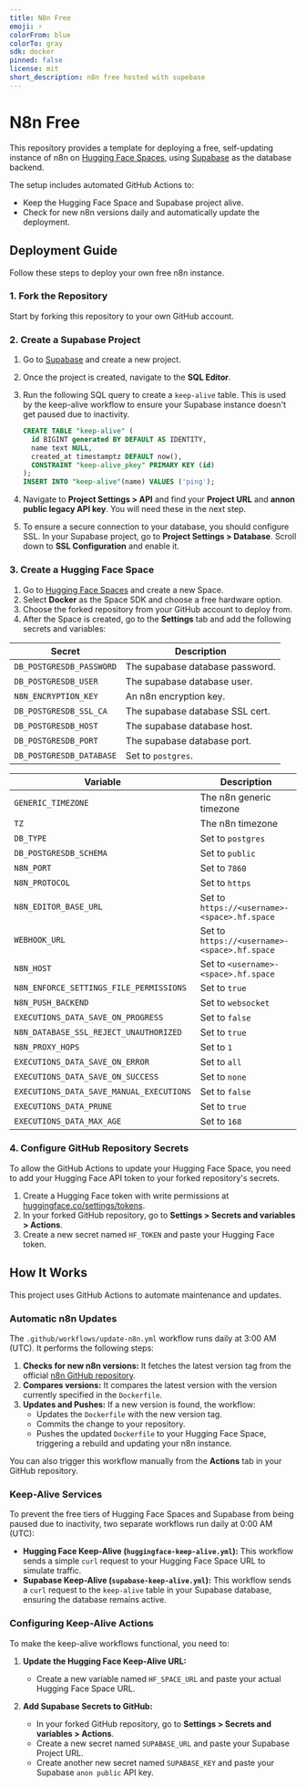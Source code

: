 ```yaml
---
title: N8n Free
emoji: ⚡
colorFrom: blue
colorTo: gray
sdk: docker
pinned: false
license: mit
short_description: n8n free hosted with supebase
---
```


# N8n Free

This repository provides a template for deploying a free, self-updating instance of n8n on [Hugging Face Spaces](https://huggingface.co/spaces), using [Supabase](https://supabase.com/) as the database backend.

The setup includes automated GitHub Actions to:

- Keep the Hugging Face Space and Supabase project alive.
- Check for new n8n versions daily and automatically update the deployment.

## Deployment Guide

Follow these steps to deploy your own free n8n instance.

### 1. Fork the Repository

Start by forking this repository to your own GitHub account.

### 2. Create a Supabase Project

1. Go to [Supabase](https://supabase.com/) and create a new project.
2. Once the project is created, navigate to the **SQL Editor**.
3. Run the following SQL query to create a `keep-alive` table. This is used by the keep-alive workflow to ensure your Supabase instance doesn't get paused due to inactivity.

    ```sql
    CREATE TABLE "keep-alive" (
      id BIGINT generated BY DEFAULT AS IDENTITY,
      name text NULL,
      created_at timestamptz DEFAULT now(),
      CONSTRAINT "keep-alive_pkey" PRIMARY KEY (id)
    );
    INSERT INTO "keep-alive"(name) VALUES ('ping');
    ```

4. Navigate to **Project Settings > API** and find your **Project URL** and **annon public legacy API key**. You will need these in the next step.

5. To ensure a secure connection to your database, you should configure SSL. In your Supabase project, go to **Project Settings > Database**. Scroll down to **SSL Configuration** and enable it.

### 3. Create a Hugging Face Space

1. Go to [Hugging Face Spaces](https://huggingface.co/new-space) and create a new Space.
2. Select **Docker** as the Space SDK and choose a free hardware option.
3. Choose the forked repository from your GitHub account to deploy from.
4. After the Space is created, go to the **Settings** tab and add the following secrets and variables:

| Secret                   | Description                                        |
|--------------------------|----------------------------------------------------|
| `DB_POSTGRESDB_PASSWORD` | The supabase database password.                    |
| `DB_POSTGRESDB_USER`     | The supabase database user.                        |
| `N8N_ENCRYPTION_KEY`     | An n8n encryption key.                             |
| `DB_POSTGRESDB_SSL_CA`   | The supabase database SSL cert.                    |
| `DB_POSTGRESDB_HOST`     | The supabase database host.                        |
| `DB_POSTGRESDB_PORT`     | The supabase database port.                        |
| `DB_POSTGRESDB_DATABASE` | Set to `postgres`.                                 |

| Variable                                 | Description                                        |
|------------------------------------------|----------------------------------------------------|
| `GENERIC_TIMEZONE`                       | The n8n generic timezone                           |
| `TZ`                                     | The n8n timezone                                   |
| `DB_TYPE`                                | Set to `postgres`                                  |
| `DB_POSTGRESDB_SCHEMA`                   | Set to `public`                                    |
| `N8N_PORT`                               | Set to `7860`                                      |
| `N8N_PROTOCOL`                           | Set to `https`                                     |
| `N8N_EDITOR_BASE_URL`                    | Set to `https://<username>-<space>.hf.space`       |
| `WEBHOOK_URL`                            | Set to `https://<username>-<space>.hf.space`       |
| `N8N_HOST`                               | Set to `<username>-<space>.hf.space`               |
| `N8N_ENFORCE_SETTINGS_FILE_PERMISSIONS`  | Set to `true`                                      |
| `N8N_PUSH_BACKEND`                       | Set to `websocket`                                 |
| `EXECUTIONS_DATA_SAVE_ON_PROGRESS`       | Set to `false`                                     |
| `N8N_DATABASE_SSL_REJECT_UNAUTHORIZED`   | Set to `true`                                      |
| `N8N_PROXY_HOPS`                         | Set to `1`                                         |
| `EXECUTIONS_DATA_SAVE_ON_ERROR`          | Set to `all`                                       |
| `EXECUTIONS_DATA_SAVE_ON_SUCCESS`        | Set to `none`                                      |
| `EXECUTIONS_DATA_SAVE_MANUAL_EXECUTIONS` | Set to `false`                                     |
| `EXECUTIONS_DATA_PRUNE`                  | Set to `true`                                      |
| `EXECUTIONS_DATA_MAX_AGE`                | Set to `168`                                       |

### 4. Configure GitHub Repository Secrets

To allow the GitHub Actions to update your Hugging Face Space, you need to add your Hugging Face API token to your forked repository's secrets.

1. Create a Hugging Face token with write permissions at [huggingface.co/settings/tokens](https://huggingface.co/settings/tokens).
2. In your forked GitHub repository, go to **Settings > Secrets and variables > Actions**.
3. Create a new secret named `HF_TOKEN` and paste your Hugging Face token.

## How It Works

This project uses GitHub Actions to automate maintenance and updates.

### Automatic n8n Updates

The `.github/workflows/update-n8n.yml` workflow runs daily at 3:00 AM (UTC). It performs the following steps:

1. **Checks for new n8n versions:** It fetches the latest version tag from the official [n8n GitHub repository](https://github.com/n8n-io/n8n).
2. **Compares versions:** It compares the latest version with the version currently specified in the `Dockerfile`.
3. **Updates and Pushes:** If a new version is found, the workflow:
    - Updates the `Dockerfile` with the new version tag.
    - Commits the change to your repository.
    - Pushes the updated `Dockerfile` to your Hugging Face Space, triggering a rebuild and updating your n8n instance.

You can also trigger this workflow manually from the **Actions** tab in your GitHub repository.

### Keep-Alive Services

To prevent the free tiers of Hugging Face Spaces and Supabase from being paused due to inactivity, two separate workflows run daily at 0:00 AM (UTC):

- **Hugging Face Keep-Alive (`huggingface-keep-alive.yml`):** This workflow sends a simple `curl` request to your Hugging Face Space URL to simulate traffic.
- **Supabase Keep-Alive (`supabase-keep-alive.yml`):** This workflow sends a `curl` request to the `keep-alive` table in your Supabase database, ensuring the database remains active.

### Configuring Keep-Alive Actions

To make the keep-alive workflows functional, you need to:

1. **Update the Hugging Face Keep-Alive URL:**
    - Create a new variable named `HF_SPACE_URL` and paste your actual Hugging Face Space URL.

2. **Add Supabase Secrets to GitHub:**
    - In your forked GitHub repository, go to **Settings > Secrets and variables > Actions**.
    - Create a new secret named `SUPABASE_URL` and paste your Supabase Project URL.
    - Create another new secret named `SUPABASE_KEY` and paste your Supabase `anon public` API key.
